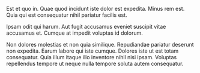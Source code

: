 Est et quo in. Quae quod incidunt iste dolor est expedita. Minus rem est. Quia qui est consequatur nihil pariatur facilis est.
 Ipsam odit qui harum. Aut fugit accusamus eveniet suscipit vitae accusamus et. Cumque at impedit voluptas id dolorum.
 Non dolores molestias et non quia similique. Repudiandae pariatur deserunt non expedita. Earum labore qui iste cumque. Dolores iste ut est totam consequatur. Quia illum itaque illo inventore nihil nisi ipsam. Voluptas repellendus tempore ut neque nulla tempore soluta autem consequatur.